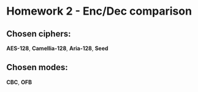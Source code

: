 # Homework 2 - Enc/Dec comparison
## Chosen ciphers:
**AES-128**, **Camellia-128**, **Aria-128**, **Seed**

## Chosen modes:
**CBC**, **OFB**
